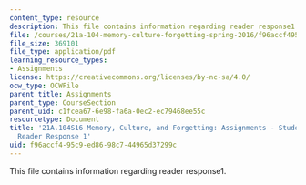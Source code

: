 ```yaml
---
content_type: resource
description: This file contains information regarding reader response1.
file: /courses/21a-104-memory-culture-forgetting-spring-2016/f96accf495c9ed8698c744965d37299c_MIT21A_104S16_Response1.pdf
file_size: 369101
file_type: application/pdf
learning_resource_types:
- Assignments
license: https://creativecommons.org/licenses/by-nc-sa/4.0/
ocw_type: OCWFile
parent_title: Assignments
parent_type: CourseSection
parent_uid: c1fcea67-6e98-fa6a-0ec2-ec79468ee55c
resourcetype: Document
title: '21A.104S16 Memory, Culture, and Forgetting: Assignments - Student Example
  Reader Response 1'
uid: f96accf4-95c9-ed86-98c7-44965d37299c
---
```

This file contains information regarding reader response1.